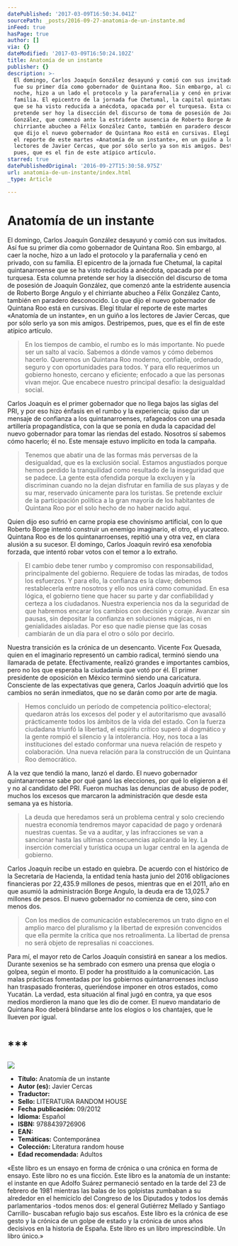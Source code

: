 ```yaml
---
datePublished: '2017-03-09T16:50:34.041Z'
sourcePath: _posts/2016-09-27-anatomia-de-un-instante.md
inFeed: true
hasPage: true
author: []
via: {}
dateModified: '2017-03-09T16:50:24.102Z'
title: Anatomía de un instante
publisher: {}
description: >-
  El domingo, Carlos Joaquín González desayunó y comió con sus invitados. Así
  fue su primer día como gobernador de Quintana Roo. Sin embargo, al caer la
  noche, hizo a un lado el protocolo y la parafernalia y cenó en privado, con su
  familia. El epicentro de la jornada fue Chetumal, la capital quintanarroense
  que se ha visto reducida a anécdota, opacada por el turquesa. Esta columna
  pretende ser hoy la disección del discurso de toma de posesión de Joaquín
  González, que comenzó ante la estridente ausencia de Roberto Borge Angulo y el
  chirriante abucheo a Félix González Canto, también en paradero desconocido. Lo
  que dijo el nuevo gobernador de Quintana Roo está en cursivas. Elegí titular
  el reporte de este martes «Anatomía de un instante», en un guiño a los
  lectores de Javier Cercas, que por sólo serlo ya son mis amigos. Destripemos,
  pues, que es el fin de este atípico artículo.
starred: true
datePublishedOriginal: '2016-09-27T15:30:58.975Z'
url: anatomia-de-un-instante/index.html
_type: Article

---
```

# Anatomía de un instante

El domingo, Carlos Joaquín González desayunó y comió con sus invitados. Así fue su primer día como gobernador de Quintana Roo. Sin embargo, al caer la noche, hizo a un lado el protocolo y la parafernalia y cenó en privado, con su familia. El epicentro de la jornada fue Chetumal, la capital quintanarroense que se ha visto reducida a anécdota, opacada por el turquesa. Esta columna pretende ser hoy la disección del discurso de toma de posesión de Joaquín González, que comenzó ante la estridente ausencia de Roberto Borge Angulo y el chirriante abucheo a Félix González Canto, también en paradero desconocido. Lo que dijo el nuevo gobernador de Quintana Roo está en cursivas. Elegí titular el reporte de este martes «Anatomía de un instante», en un guiño a los lectores de Javier Cercas, que por sólo serlo ya son mis amigos. Destripemos, pues, que es el fin de este atípico artículo.

> En los tiempos de cambio, el rumbo es lo más importante. No puede ser un salto al vacío. Sabemos a dónde vamos y cómo debemos hacerlo. Queremos un Quintana Roo moderno, confiable, ordenado, seguro y con oportunidades para todos. Y para ello requerimos un gobierno honesto, cercano y eficiente; enfocado a que las personas vivan mejor. Que encabece nuestro principal desafío: la desigualdad social.

Carlos Joaquín es el primer gobernador que no llega bajos las siglas del PRI, y por eso hizo énfasis en el rumbo y la experiencia; quiso dar un mensaje de confianza a los quintanarroenses, rafageados con una pesada artillería propagandística, con la que se ponía en duda la capacidad del nuevo gobernador para tomar las riendas del estado. Nosotros sí sabemos cómo hacerlo; él no. Este mensaje estuvo implícito en toda la campaña.

> Tenemos que abatir una de las formas más perversas de la desigualdad, que es la exclusión social. Estamos angustiados porque hemos perdido la tranquilidad como resultado de la inseguridad que se padece. La gente esta ofendida porque la excluyen y la discriminan cuando no la dejan disfrutar en familia de sus playas y de su mar, reservado únicamente para los turistas. Se pretende excluir de la participación política a la gran mayoría de los habitantes de Quintana Roo por el solo hecho de no haber nacido aquí.

Quien dijo eso sufrió en carne propia ese chovinismo artificial, con lo que Roberto Borge intentó construir un enemigo imaginario, el otro, el yucateco. Quintana Roo es de los quintanarroenses, repitió una y otra vez, en clara alusión a su sucesor. El domingo, Carlos Joaquín reviró esa xenofobia forzada, que intentó robar votos con el temor a lo extraño.

> El cambio debe tener rumbo y compromiso con responsabilidad, principalmente del gobierno. Requiere de todas las miradas, de todos los esfuerzos. Y para ello, la confianza es la clave; debemos restablecerla entre nosotros y ello nos unirá como comunidad. En esa lógica, el gobierno tiene que hacer su parte y dar confiabilidad y certeza a los ciudadanos. Nuestra experiencia nos da la seguridad de que habremos encarar los cambios con decisión y coraje. Avanzar sin pausas, sin depositar la confianza en soluciones mágicas, ni en genialidades aisladas. Por eso que nadie piense que las cosas cambiarán de un día para el otro o sólo por decirlo.

Nuestra transición es la crónica de un desencanto. Vicente Fox Quesada, quien en el imaginario representó un cambio radical, terminó siendo una llamarada de petate. Efectivamente, realizó grandes e importantes cambios, pero no los que esperaba la ciudadanía que votó por él. El primer presidente de oposición en México terminó siendo una caricatura. Consciente de las expectativas que genera, Carlos Joaquín advirtió que los cambios no serán inmediatos, que no se darán como por arte de magia.

> Hemos concluido un período de competencia político-electoral; quedaron atrás los excesos del poder y el autoritarismo que avasalló prácticamente todos los ámbitos de la vida del estado. Con la fuerza ciudadana triunfó la libertad, el espíritu crítico superó al dogmático y la gente rompió el silencio y la intolerancia. Hoy, nos toca a las instituciones del estado conformar una nueva relación de respeto y colaboración. Una nueva relación para la construcción de un Quintana Roo democrático.

A la vez que tendió la mano, lanzó el dardo. El nuevo gobernador quintanarroense sabe por qué ganó las elecciones, por qué lo eligieron a él y no al candidato del PRI. Fueron muchas las denuncias de abuso de poder, muchos los excesos que marcaron la administración que desde esta semana ya es historia.

> La deuda que heredamos será un problema central y solo creciendo nuestra economía tendremos mayor capacidad de pago y ordenará nuestras cuentas. Se va a auditar, y las infracciones se van a sancionar hasta las ultimas consecuencias aplicando la ley. La inserción comercial y turística ocupa un lugar central en la agenda de gobierno.

Carlos Joaquín recibe un estado en quiebra. De acuerdo con el histórico de la Secretaría de Hacienda, la entidad tenía hasta junio del 2016 obligaciones financieras por 22,435.9 millones de pesos, mientras que en el 2011, año en que asumió la administración Borge Angulo, la deuda era de 13,025.7 millones de pesos. El nuevo gobernador no comienza de cero, sino con menos dos.

> Con los medios de comunicación estableceremos un trato digno en el amplio marco del pluralismo y la libertad de expresión convencidos que ella permite la crítica que nos retroalimenta. La libertad de prensa no será objeto de represalias ni coacciones.

Para mí, el mayor reto de Carlos Joaquín consistirá en sanear a los medios. Durante sexenios se ha sembrado con esmero una prensa que elogia o golpea, según el monto. El poder ha prostituido a la comunicación. Las malas prácticas fomentadas por los gobiernos quintanarroenses incluso han traspasado fronteras, queriéndose imponer en otros estados, como Yucatán. La verdad, esta situación al final jugó en contra, ya que esos medios mordieron la mano que les dio de comer. El nuevo mandatario de Quintana Roo deberá blindarse ante los elogios o los chantajes, que le llueven por igual.

# \*\*\*
![](https://the-grid-user-content.s3-us-west-2.amazonaws.com/a852e501-538d-484a-b335-ad2146fd5ebb.jpg)

* **Título:** Anatomía de un instante
* **Autor (es):** Javier Cercas
* **Traductor:**
* **Sello:** LITERATURA RANDOM HOUSE
* **Fecha publicación:** 09/2012
* **Idioma:** Español
* **ISBN:** 9788439726906
* **EAN:**
* **Temáticas:** Contemporánea
* **Colección:** Literatura random house
* **Edad recomendada:** Adultos

«Este libro es un ensayo en forma de crónica o una crónica en forma de ensayo. Este libro no es una ficción. Este libro es la anatomía de un instante: el instante en que Adolfo Suárez permaneció sentado en la tarde del 23 de febrero de 1981 mientras las balas de los golpistas zumbaban a su alrededor en el hemiciclo del Congreso de los Diputados y todos los demás parlamentarios -todos menos dos: el general Gutiérrez Mellado y Santiago Carrillo- buscaban refugio bajo sus escaños. Este libro es la crónica de ese gesto y la crónica de un golpe de estado y la crónica de unos años decisivos en la historia de España. Este libro es un libro imprescindible. Un libro único.»
